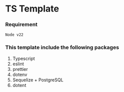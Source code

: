 # TS Template

### Requirement
```
Node v22
```
### This template include the following packages
1. Typescript
2. eslint
3. prettier
4. dotenv
5. Sequelize + PostgreSQL
6. dotent
